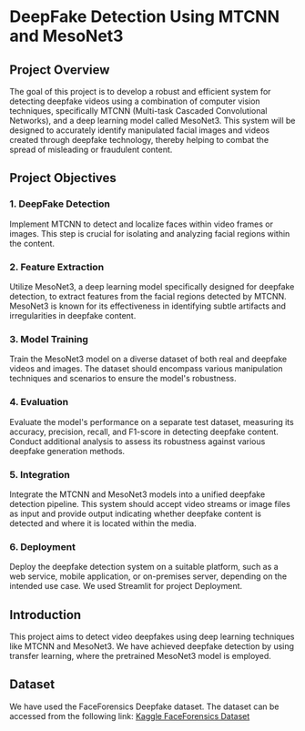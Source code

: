# DeepFake Detection Using MTCNN and MesoNet3

## Project Overview

The goal of this project is to develop a robust and efficient system for detecting deepfake videos using a combination of computer vision techniques, specifically MTCNN (Multi-task Cascaded Convolutional Networks), and a deep learning model called MesoNet3. This system will be designed to accurately identify manipulated facial images and videos created through deepfake technology, thereby helping to combat the spread of misleading or fraudulent content.

## Project Objectives

### 1. DeepFake Detection

Implement MTCNN to detect and localize faces within video frames or images. This step is crucial for isolating and analyzing facial regions within the content.

### 2. Feature Extraction

Utilize MesoNet3, a deep learning model specifically designed for deepfake detection, to extract features from the facial regions detected by MTCNN. MesoNet3 is known for its effectiveness in identifying subtle artifacts and irregularities in deepfake content.

### 3. Model Training

Train the MesoNet3 model on a diverse dataset of both real and deepfake videos and images. The dataset should encompass various manipulation techniques and scenarios to ensure the model's robustness.

### 4. Evaluation

Evaluate the model's performance on a separate test dataset, measuring its accuracy, precision, recall, and F1-score in detecting deepfake content. Conduct additional analysis to assess its robustness against various deepfake generation methods.

### 5. Integration

Integrate the MTCNN and MesoNet3 models into a unified deepfake detection pipeline. This system should accept video streams or image files as input and provide output indicating whether deepfake content is detected and where it is located within the media.



### 6. Deployment

Deploy the deepfake detection system on a suitable platform, such as a web service, mobile application, or on-premises server, depending on the intended use case. We used Streamlit for project Deployment.

## Introduction

This project aims to detect video deepfakes using deep learning techniques like MTCNN and MesoNet3. We have achieved deepfake detection by using transfer learning, where the pretrained MesoNet3 model is employed.

## Dataset

We have used the FaceForensics Deepfake dataset. The dataset can be accessed from the following link: [Kaggle FaceForensics Dataset](https://www.kaggle.com/datasets/sorokin/faceforensics)
